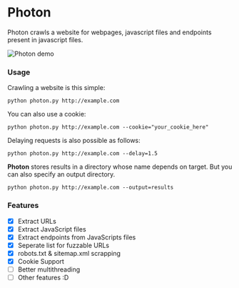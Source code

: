 # Photon
Photon crawls a website for webpages, javascript files and endpoints present in javascript files.

![Photon demo](https://i.imgur.com/E9ij1jf.png)

### Usage
Crawling a website is this simple:
```
python photon.py http://example.com
```
You can also use a cookie:
```
python photon.py http://example.com --cookie="your_cookie_here"
```
Delaying requests is also possible as follows:
```
python photon.py http://example.com --delay=1.5
```
**Photon** stores results in a directory whose name depends on target. But you can also specify an output directory.
```
python photon.py http://example.com --output=results
```

### Features
- [x] Extract URLs
- [x] Extract JavaScript files
- [x] Extract endpoints from JavaScripts files
- [x] Seperate list for fuzzable URLs
- [x] robots.txt & sitemap.xml scrapping
- [x] Cookie Support
- [ ] Better multithreading
- [ ] Other features :D

